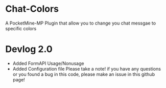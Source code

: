 # Chat-Colors
A PocketMine-MP Plugin that allow you to change you chat messgae to specific colors
# Devlog 2.0
- Added FormAPI Usage/Nonusage
- Added Configuration file
Please take a note! if you have any questions or you found a bug in this code, please make an issue in this github page!
